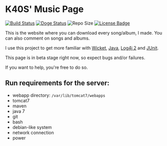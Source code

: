 # K40S' Music Page
[![Build Status](http://ci.k40s.net/buildStatus/icon?job=music)](http://ci.k40s.net/job/music/) [![Doge Status](https://img.shields.io/badge/doge-wow-green.svg)](https://www.youtube.com/watch?v=sd4bqmP_460) ![Repo Size](https://reposs.herokuapp.com/?path=lfuelling/music) [![License Badge](https://img.shields.io/badge/license-KOSSL-blue.svg)](http://lfuelling.github.io/kossl)

This is the website where you can download every song/album, I made. You can also comment on songs and albums.

I use this project to get more familiar with [Wicket](http://wicket.apache.org), [Java](http://java.com), [Log4j 2](http://logging.apache.org/log4j/2.x/) and [JUnit](http://junit.org/).

This page is in beta stage right now, so expect bugs and/or failures.

If you want to help, you're free to do so.

## Run requirements for the server:
- webapp directory: ```/var/lib/tomcat7/webapps```
- tomcat7
- maven
- java 7
- git
- bash
- debian-like system
- network connection
- power
